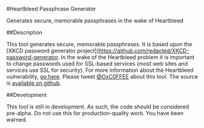 #Heartbleed Passphrase Generator

Generates secure, memorable passphrases in the wake of Heartbleed

##Description

This tool generates secure, memorable passphrases. It is based upon the [XKCD password generator project](https://github.com/redacted/XKCD-password-generator. In the wake of the Heartbleed problem it is important to change passwords used for SSL-based services (most web sites and services use SSL for security). For more information about the Heartbleed vulnerability, [go here](http://heartbleed.com/). Please tweet [@OxC0FFEE](http://twitter.com/OxC0FFEE) about this tool. The source is [available on github](https://github.com/kimslawson/heartbleed-passphrase).

##Development

This tool is still in development. As such, the code should be considered pre-alpha. Do not use this for production-quality work. You have been warned.
